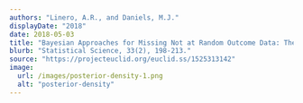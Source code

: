 ```yaml
---
authors: "Linero, A.R., and Daniels, M.J."
displayDate: "2018"
date: 2018-05-03
title: "Bayesian Approaches for Missing Not at Random Outcome Data: The Role of Identifying Restrictions"
blurb: "Statistical Science, 33(2), 198-213."
source: "https://projecteuclid.org/euclid.ss/1525313142"
image:
  url: /images/posterior-density-1.png
  alt: "posterior-density"
---
```

